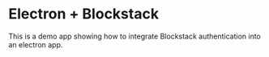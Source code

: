 # Electron + Blockstack

This is a demo app showing how to integrate Blockstack authentication into an electron app.
